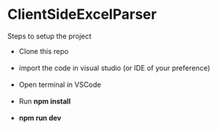 # ClientSideExcelParser
Steps to setup the project <br>
      <ul>
      <li>Clone this repo </li> <br>
      <li>import the code in visual studio (or IDE of your preference)</li> <br>
      <li>Open terminal in VSCode </li> <br>
      <li>Run <b>npm install</b> </li> <br>
      <li><b> npm run dev </b> </li><!-- launches the app in development mode --> <br>
